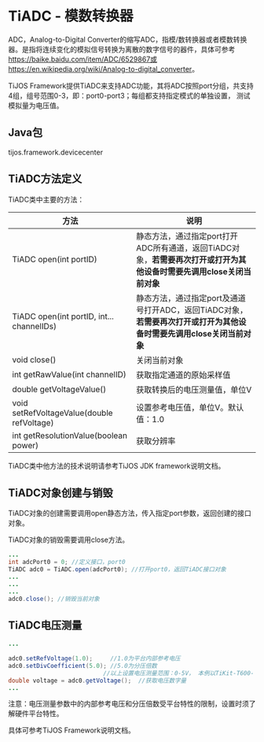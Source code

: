 # TiADC - 模数转换器

ADC，Analog-to-Digital Converter的缩写ADC，指模/数转换器或者模数转换器。是指将连续变化的模拟信号转换为离散的数字信号的器件，具体可参考<https://baike.baidu.com/item/ADC/6529867或https://en.wikipedia.org/wiki/Analog-to-digital_converter>。

TiJOS Framework提供TiADC来支持ADC功能，其将ADC按照port分组，共支持4组，组号范围0-3，即：port0-port3；每组都支持指定模式的单独设置， 测试模拟量为电压值。

## Java包
tijos.framework.devicecenter

## TiADC方法定义

TiADC类中主要的方法：

| 方法                                       | 说明                                                         |
| ------------------------------------------ | ------------------------------------------------------------ |
| TiADC open(int portID)                     | 静态方法，通过指定port打开ADC所有通道，返回TiADC对象，**若需要再次打开或打开为其他设备时需要先调用close关闭当前对象** |
| TiADC open(int portID, int... channelIDs)  | 静态方法，通过指定port及通道号打开ADC，返回TiADC对象，**若需要再次打开或打开为其他设备时需要先调用close关闭当前对象** |
| void close()                               | 关闭当前对象                                                 |
| int getRawValue(int channelID)             | 获取指定通道的原始采样值                                     |
| double getVoltageValue()                   | 获取转换后的电压测量值，单位V                                |
| void setRefVoltageValue(double refVoltage) | 设置参考电压值，单位V。默认值：1.0                           |
| int getResolutionValue(boolean power)      | 获取分辨率                                                   |

TiADC类中他方法的技术说明请参考TiJOS JDK framework说明文档。


## TiADC对象创建与销毁

TiADC对象的创建需要调用open静态方法，传入指定port参数，返回创建的接口对象。

TiADC对象的销毁需要调用close方法。

```java
...
int adcPort0 = 0; //定义接口，port0
TiADC adc0 = TiADC.open(adcPort0); //打开port0，返回TiADC接口对象
...
...
...
adc0.close(); //销毁当前对象
```



## TiADC电压测量

```java
...
  
adc0.setRefVoltage(1.0);     //1.0为平台内部参考电压
adc0.setDivCoefficient(5.0); //5.0为分压倍数
  						   //以上设置电压测量范围：0-5V， 本例以TiKit-T600-										       //ESP8266A平台为例，这部分与平台相关，需要根据平台特性设置。
double voltage = adc0.getVoltage();  //获取电压数字量
...
```

注意：电压测量参数中的内部参考电压和分压倍数受平台特性的限制，设置时须了解硬件平台特性。



具体可参考TiJOS Framework说明文档。
